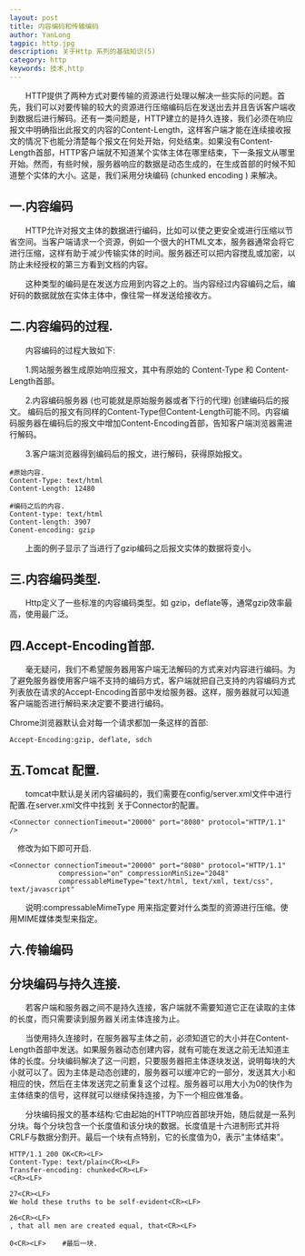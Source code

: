 ```yaml
---
layout: post
title: 内容编码和传输编码
author: YanLong
tagpic: http.jpg
description: 关于Http 系列的基础知识(5)
category: http
keywords: 技术,http
---
```



&emsp;&emsp;HTTP提供了两种方式对要传输的资源进行处理以解决一些实际的问题。首先，我们可以对要传输的较大的资源进行压缩编码后在发送出去并且告诉客户端收到数据后进行解码。还有一类问题是，HTTP建立的是持久连接，我们必须在响应报文中明确指出此报文的内容的Content-Length，这样客户端才能在连续接收报文的情况下也能分清楚每个报文在何处开始，何处结束。如果没有Content-Length首部，HTTP客户端就不知道某个实体主体在哪里结束，下一条报文从哪里开始。然而，有些时候，服务器响应的数据是动态生成的，在生成首部的时候不知道整个实体的大小。这是，我们采用分块编码 (chunked encoding ) 来解决。

一.内容编码
--------

&emsp;&emsp;HTTP允许对报文主体的数据进行编码，比如可以使之更安全或进行压缩以节省空间。当客户端请求一个资源，例如一个很大的HTML文本，服务器通常会将它进行压缩，这样有助于减少传输实体的时间。服务器还可以把内容搅乱或加密，以防止未经授权的第三方看到文档的内容。

&emsp;&emsp;这种类型的编码是在发送方应用到内容之上的。当内容经过内容编码之后，编好码的数据就放在实体主体中，像往常一样发送给接收方。

二.内容编码的过程.
------------

&emsp;&emsp;内容编码的过程大致如下:

&emsp;&emsp;1.网站服务器生成原始响应报文，其中有原始的 Content-Type 和 Content-Length首部。

&emsp;&emsp;2.内容编码服务器 (也可能就是原始服务器或者下行的代理) 创建编码后的报文。
编码后的报文有同样的Content-Type但Content-Length可能不同。内容编码服务器在编码后的报文中增加Content-Encoding首部，告知客户端浏览器需进行解码。

&emsp;&emsp;3.客户端浏览器得到编码后的报文，进行解码，获得原始报文。

	
	#原始内容.
	Content-Type: text/html
	Content-Length: 12480
	
	#编码之后的内容.
	Content-type: text/html
	Content-length: 3907
	Conent-encoding: gzip


&emsp;&emsp;上面的例子显示了当进行了gzip编码之后报文实体的数据将变小。

三.内容编码类型.
------------

&emsp;&emsp;Http定义了一些标准的内容编码类型。如 gzip，deflate等，通常gzip效率最高，使用最广泛。

四.Accept-Encoding首部.
-------------------
&emsp;&emsp;毫无疑问，我们不希望服务器用客户端无法解码的方式来对内容进行编码。为了避免服务器使用客户端不支持的编码方式，客户端就把自己支持的内容编码方式列表放在请求的Accept-Encoding首部中发给服务器。这样，服务器就可以知道客户端能否进行解码来决定要不要进行编码。

Chrome浏览器默认会对每一个请求都加一条这样的首部:

	Accept-Encoding:gzip, deflate, sdch

五.Tomcat 配置.
------------
&emsp;&emsp;tomcat中默认是关闭内容编码的，我们需要在config/server.xml文件中进行配置.在server.xml文件中找到	关于Connector的配置。

	<Connector connectionTimeout="20000" port="8080" protocol="HTTP/1.1" />

&emsp;修改为如下即可开启.
	
	<Connector connectionTimeout="20000" port="8080" protocol="HTTP/1.1"
				compression="on" compressionMinSize="2048"
				compressableMimeType="text/html, text/xml, text/css", text/javascript"

&emsp;&emsp;说明:compressableMimeType 用来指定要对什么类型的资源进行压缩。使用MIME媒体类型来指定。


六.传输编码
---------

分块编码与持久连接.
---------

&emsp;&emsp;若客户端和服务器之间不是持久连接，客户端就不需要知道它正在读取的主体的长度，而只需要读到服务器关闭主体连接为止。

&emsp;&emsp;当使用持久连接时，在服务器写主体之前，必须知道它的大小并在Content-Length首部中发送。如果服务器动态创建内容，就有可能在发送之前无法知道主体的长度。分块编码解决了这一问题，只要服务器把主体逐块发送，说明每块的大小就可以了。因为主体是动态创建的，服务器可以缓冲它的一部分，发送其大小和相应的快，然后在主体发送完之前重复这个过程。服务器可以用大小为0的快作为主体结束的信号，这样就可以继续保持连接，为下一个相应做准备。

&emsp;&emsp;分块编码报文的基本结构:它由起始的HTTP响应首部块开始，随后就是一系列分块。每个分块包含一个长度值和该分块的数据。长度值是十六进制形式并将CRLF与数据分割开。最后一个块有点特别，它的长度值为0，表示"主体结束"。


	HTTP/1.1 200 OK<CR><LF>
	Content-Type: text/plain<CR><LF>
	Transfer-encoding: chunked<CR><LF>
	<CR><LF>
	
	27<CR><LF>
	We hold these truths to be self-evident<CR><LF>
	
	26<CR><LF>
	, that all men are created equal, that<CR><LF>

	0<CR><LF>    #最后一块.
	